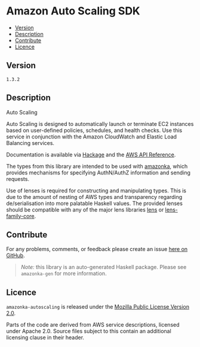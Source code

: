 # Amazon Auto Scaling SDK

* [Version](#version)
* [Description](#description)
* [Contribute](#contribute)
* [Licence](#licence)


## Version

`1.3.2`


## Description

Auto Scaling

Auto Scaling is designed to automatically launch or terminate EC2
instances based on user-defined policies, schedules, and health checks.
Use this service in conjunction with the Amazon CloudWatch and Elastic
Load Balancing services.

Documentation is available via [Hackage](http://hackage.haskell.org/package/amazonka-autoscaling)
and the [AWS API Reference](http://docs.aws.amazon.com/AutoScaling/latest/APIReference/Welcome.html).

The types from this library are intended to be used with [amazonka](http://hackage.haskell.org/package/amazonka),
which provides mechanisms for specifying AuthN/AuthZ information and sending requests.

Use of lenses is required for constructing and manipulating types.
This is due to the amount of nesting of AWS types and transparency regarding
de/serialisation into more palatable Haskell values.
The provided lenses should be compatible with any of the major lens libraries
[lens](http://hackage.haskell.org/package/lens) or [lens-family-core](http://hackage.haskell.org/package/lens-family-core).

## Contribute

For any problems, comments, or feedback please create an issue [here on GitHub](https://github.com/brendanhay/amazonka/issues).

> _Note:_ this library is an auto-generated Haskell package. Please see `amazonka-gen` for more information.


## Licence

`amazonka-autoscaling` is released under the [Mozilla Public License Version 2.0](http://www.mozilla.org/MPL/).

Parts of the code are derived from AWS service descriptions, licensed under Apache 2.0.
Source files subject to this contain an additional licensing clause in their header.
